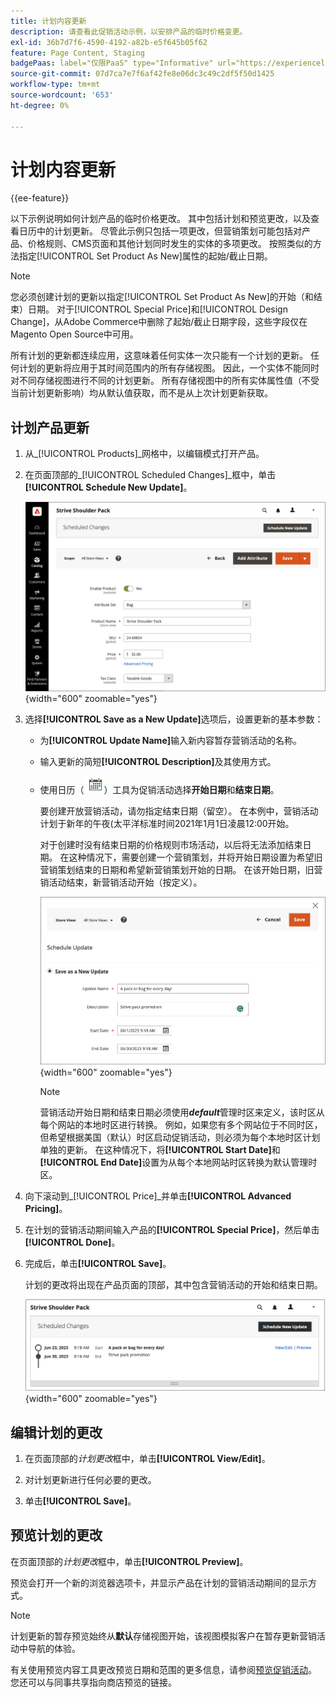 ```yaml
---
title: 计划内容更新
description: 请查看此促销活动示例，以安排产品的临时价格变更。
exl-id: 36b7d7f6-4590-4192-a82b-e5f645b05f62
feature: Page Content, Staging
badgePaas: label="仅限PaaS" type="Informative" url="https://experienceleague.adobe.com/en/docs/commerce/user-guides/product-solutions" tooltip="仅适用于云项目(Adobe管理的PaaS基础架构)和内部部署项目上的Adobe Commerce 。"
source-git-commit: 07d7ca7e7f6af42fe8e06dc3c49c2df5f50d1425
workflow-type: tm+mt
source-wordcount: '653'
ht-degree: 0%

---
```


# 计划内容更新

{{ee-feature}}

以下示例说明如何计划产品的临时价格更改。 其中包括计划和预览更改，以及查看日历中的计划更新。 尽管此示例只包括一项更改，但营销策划可能包括对产品、价格规则、CMS页面和其他计划同时发生的实体的多项更改。 按照类似的方法指定[!UICONTROL Set Product As New]属性的起始/截止日期。

>[!NOTE]
>您必须创建计划的更新以指定[!UICONTROL Set Product As New]的开始（和结束）日期。 对于[!UICONTROL Special Price]和[!UICONTROL Design Change]，从Adobe Commerce中删除了起始/截止日期字段，这些字段仅在Magento Open Source中可用。
>
>所有计划的更新都连续应用，这意味着任何实体一次只能有一个计划的更新。 任何计划的更新将应用于其时间范围内的所有存储视图。 因此，一个实体不能同时对不同存储视图进行不同的计划更新。 所有存储视图中的所有实体属性值（不受当前计划更新影响）均从默认值获取，而不是从上次计划更新获取。

## 计划产品更新

1. 从&#x200B;_[!UICONTROL Products]_网格中，以编辑模式打开产品。

1. 在页面顶部的&#x200B;_[!UICONTROL Scheduled Changes]_框中，单击&#x200B;**[!UICONTROL Schedule New Update]**。

   ![计划新更新](./assets/content-staging-product-schedule-new-update.png){width="600" zoomable="yes"}

1. 选择&#x200B;**[!UICONTROL Save as a New Update]**&#x200B;选项后，设置更新的基本参数：

   - 为&#x200B;**[!UICONTROL Update Name]**&#x200B;输入新内容暂存营销活动的名称。

   - 输入更新的简短&#x200B;**[!UICONTROL Description]**&#x200B;及其使用方式。

   - 使用日历（![日历图标](../assets/icon-calendar.png)）工具为促销活动选择&#x200B;**开始日期**&#x200B;和&#x200B;**结束日期**。

     要创建开放营销活动，请勿指定结束日期（留空）。 在本例中，营销活动计划于新年的午夜(太平洋标准时间2021年1月1日凌晨12:00开始。


     对于创建时没有结束日期的价格规则市场活动，以后将无法添加结束日期。 在这种情况下，需要创建一个营销策划，并将开始日期设置为希望旧营销策划结束的日期和希望新营销策划开始的日期。 在该开始日期，旧营销活动结束，新营销活动开始（按定义）。

     ![正在计划产品更新](./assets/content-staging-campaign-schedule-update.png){width="600" zoomable="yes"}

     >[!NOTE]
     >
     >营销活动开始日期和结束日期必须使用&#x200B;**_default_**&#x200B;管理时区来定义，该时区从每个网站的本地时区进行转换。 例如，如果您有多个网站位于不同时区，但希望根据美国（默认）时区启动促销活动，则必须为每个本地时区计划单独的更新。 在这种情况下，将&#x200B;**[!UICONTROL Start Date]**&#x200B;和&#x200B;**[!UICONTROL End Date]**&#x200B;设置为从每个本地网站时区转换为默认管理时区。

1. 向下滚动到&#x200B;_[!UICONTROL Price]_并单击&#x200B;**[!UICONTROL Advanced Pricing]**。

1. 在计划的营销活动期间输入产品的&#x200B;**[!UICONTROL Special Price]**，然后单击&#x200B;**[!UICONTROL Done]**。

1. 完成后，单击&#x200B;**[!UICONTROL Save]**。

   计划的更改将出现在产品页面的顶部，其中包含营销活动的开始和结束日期。

   ![计划的更改](./assets/content-staging-product-scheduled-update-preview-rope.png){width="600" zoomable="yes"}

## 编辑计划的更改

1. 在页面顶部的&#x200B;_计划更改_&#x200B;框中，单击&#x200B;**[!UICONTROL View/Edit]**。

1. 对计划更新进行任何必要的更改。

1. 单击&#x200B;**[!UICONTROL Save]**。

## 预览计划的更改

在页面顶部的&#x200B;_计划更改_&#x200B;框中，单击&#x200B;**[!UICONTROL Preview]**。

预览会打开一个新的浏览器选项卡，并显示产品在计划的营销活动期间的显示方式。

>[!NOTE]
>
>计划更新的暂存预览始终从&#x200B;**默认**&#x200B;存储视图开始，该视图模拟客户在暂存更新营销活动中导航的体验。

有关使用预览内容工具更改预览日期和范围的更多信息，请参阅[预览促销活动](content-staging-preview.md)。 您还可以与同事共享指向商店预览的链接。

